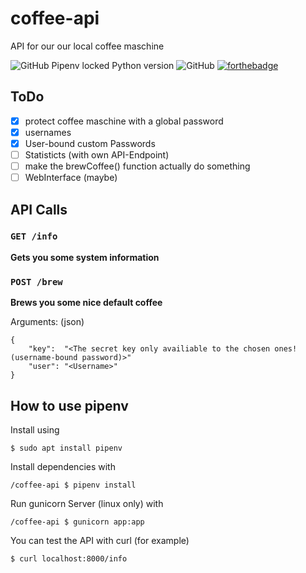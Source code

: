# coffee-api
API for our our local coffee maschine

![GitHub Pipenv locked Python version](https://img.shields.io/github/pipenv/locked/python-version/finncyr/coffee-api)
![GitHub](https://img.shields.io/github/license/finncyr/coffee-api)
[![forthebadge](https://forthebadge.com/images/badges/made-with-python.svg)](https://forthebadge.com)

## ToDo

- [x] protect coffee maschine with a global password
- [x] usernames
- [x] User-bound custom Passwords
- [ ] Statisticts (with own API-Endpoint)
- [ ] make the brewCoffee() function actually do something
- [ ] WebInterface (maybe)
 
## API Calls

### `GET /info`
**Gets you some system information**

### `POST /brew`
**Brews you some nice default coffee**

Arguments: (json)
```
{
    "key":  "<The secret key only availiable to the chosen ones! (username-bound password)>"
    "user": "<Username>"
}
```


## How to use pipenv

Install using 
```
$ sudo apt install pipenv
```

Install dependencies with 
```
/coffee-api $ pipenv install 
```

Run gunicorn Server (linux only) with
```
/coffee-api $ gunicorn app:app
```

You can test the API with curl (for example)
```
$ curl localhost:8000/info
```
